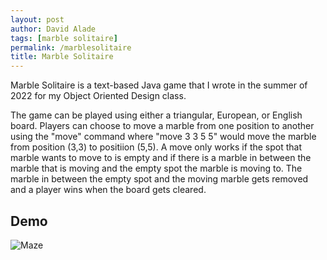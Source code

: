 ```yaml
---
layout: post
author: David Alade
tags: [marble solitaire]
permalink: /marblesolitaire
title: Marble Solitaire
---
```


Marble Solitaire is a text-based Java game that I wrote in the summer of 2022 for my Object Oriented Design class. 

The game can be played using either a triangular, European, or English board. Players can choose to move a marble from one position to another using the "move" command where "move 3 3 5 5" would move the marble from position (3,3) to positiion (5,5). A move only works if the spot that marble wants to move to is empty and if there is a marble in between the marble that is moving and the empty spot the marble is moving to. The marble in between the empty spot and the moving marble gets removed and a player wins when the board gets cleared. 

## Demo

![Maze](https://media.giphy.com/media/6fI5WLc5SGrxIlZS0Q/giphy.gif) 
